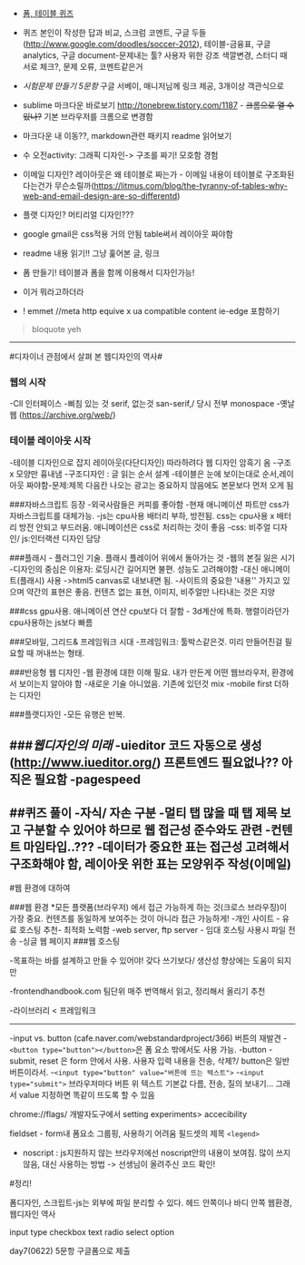- [폼, 테이블 퀴즈](http://goo.gl/forms/gPiIY9doSMXeroK52)

- 퀴즈 본인이 작성한 답과 비교, 스크럼 코멘트, 구글 두들 (http://www.google.com/doodles/soccer-2012), 테이블-금융표, 구글 analytics, 구글 document-문제내는 툴? 사용자 위한 강조 색깔변경, 스터디 때 서로 체크?, 문제 오류, 코멘트같은거

- *시험문제 만들기 5문항*  구글 서베이, 매니저님께 링크 제공, 3개이상 객관식으로

- sublime 마크다운 바로보기 http://tonebrew.tistory.com/1187 - ~~크롬으로 열 수 있나?~~ 기본 브라우저를 크롬으로 변경함  
- 마크다운 내 이동??, markdown관련 패키지 readme 읽어보기

- 수 오전activity: 그래픽 디자인-> 구조를 짜기! 모호함 경험

- 이메일 디자인? 레이아웃은 왜 테이블로 짜는가 - 이메일 내용이 테이블로 구조화된다는건가 무슨소릴까(https://litmus.com/blog/the-tyranny-of-tables-why-web-and-email-design-are-so-differentd)

- 플랫 디자인? 머티리얼 디자인???

- google gmail은 css적용 거의 안됨 table써서 레이아웃 짜야함
- readme 내용 읽기!! 그냥 훑어본 글, 링크
- 폼 만들기! 테이블과 폼을 함께 이용해서 디자인가능! [](http://www.uwec.edu/help/Acrobat9/Images/dialog/submit-form.gif)
[](http://www.uwec.edu/help/Acrobat9/for-submit.htm)
- [](http://forms.stefcameron.com/2008/08/28/submitting-form-data-by-email/) 이거 뭐라고하더라
- ! emmet //meta http equive x ua compatible content ie-edge 포함하기
> bloquote
> yeh


----------

#디자이너 관점에서 살펴 본 웹디자인의 역사#

### 웹의 시작
-ClI 인터페이스 
-삐침 있는 것 serif, 없는것 san-serif,/ 당시 전부 monospace
-옛날 웹 (https://archive.org/web/)

### 테이블 레이아웃 시작
-테이블 디자인으로 잡지 레이아웃(다단디자인) 따라하려다 웹 디자인 암흑기 옴
-구조x 모양만 흉내냄
-구조디자인 : 글 읽는 순서 설계 
-테이블은 눈에 보이는대로 순서,레이아웃 짜야함-문제:제목 다음칸 나오는 광고는 중요하지 않음에도 본문보다 먼저 오게 됨

###자바스크립트 등장
-외국사람들은 커피를 좋아함
-현재 애니메이션 파트만 css가 자바스크립트를 대체가능. 
-js는 cpu사용 배터리 부하, 방전됨. css는 cpu사용 x 배터리 방전 안되고 부드러움. 애니메이션은 css로 처리하는 것이 좋음
-css: 비주얼 디자인/ js:인터랙션 디자인 담당

###플래시 - 플러그인 기술. 플래시 플레이어 위에서 돌아가는 것
-웹의 본질 잃은 시기
-디자인의 중심은 이용자: 로딩시간 길어지면 불편. 성능도 고려해야함
-대신 애니메이트(플래시) 사용 ->html5 canvas로 내보내면 됨.
-사이트의 중요한 '내용'' 가지고 있으며 약간의 표현은 좋음. 컨텐츠 없는 표현, 이미지, 비주얼만 나타내는 것은 지양

###css
gpu사용. 애니메이션 연산 cpu보다 더 잘함 - 3d계산에 특화. 행렬이라던가
cpu사용하는 js보다 빠름

###모바일, 그리드& 프레임워크 시대
-프레임워크: 툴박스같은것. 미리 만들어진걸 필요할 때 꺼내쓰는 형태. 

###반응형 웹 디자인
-웹 환경에 대한 이해 필요. 내가 만든게 어떤 웹브라우저, 환경에서 보이는지 알아야 함
-새로운 기술 아니었음. 기존에 있던것 mix 
-mobile first 더하는 디자인

###플랫디자인
-모든 유행은 반복. 

###*웹디자인의 미래*
-uieditor 코드 자동으로 생성(http://www.iueditor.org/) 프론트엔드 필요없나?? 아직은 필요함
-pagespeed
----
##퀴즈 풀이
-자식/ 자손 구분
-멀티 탭 많을 때 탭 제목 보고 구분할 수 있어야 하므로 웹 접근성 준수와도 관련
-컨텐트 마임타입..???
-데이터가 중요한 표는 접근성 고려해서 구조화해야 함, 레이아웃 위한 표는 모양위주 작성(이메일)
----

#웹 환경에 대하여

###웹 환경
*모든 플랫폼(브라우저) 에서 접근 가능하게 하는 것(크로스 브라우징)이 가장 중요. 컨텐츠를 동일하게 보여주는 것이 아니라 접근 가능하게!
-개인 사이트 - 유료 호스팅 추천- 최적화 노력함
-web server, ftp server - 임대 호스팅 사용시 파일 전송
-싱글 웹 페이지
###웹 호스팅

-목표하는 바를 설계하고 만들 수 있어야! 갖다 쓰기보다/ 생산성 향상에는 도움이 되지만

-frontendhandbook.com 팀단위 매주 번역해서 읽고, 정리해서 올리기 추천

-라이브러리 < 프레임워크 

----------------------------


-input vs. button (cafe.naver.com/webstandardproject/366) 버튼의 재발견
-`<button type="button"></button>`은 폼 요소 밖에서도 사용 가능.
-button - submit, reset 은 form 안에서 사용. 사용자 입력 내용을 전송, 삭제?/ button은 일반버튼이라서.
-`<input type="button" value="버튼에 뜨는 텍스트">`
-`<input type="submit">` 브라우저마다 버튼 위  텍스트 기본값 다름, 전송, 질의 보내기... 그래서 value 지정하면 똑같이 뜨도록 할 수 있음


chrome://flags/
개발자도구에서 setting experiments> accecibility


fieldset - form내 폼요소 그룹핑, 사용하기 어려움
 필드셋의 제목 `<legend>`

- noscript : js지원하지 않는 브라우저에선 noscript안의 내용이 보여짐. 많이 쓰지 않음, 대신 사용하는 방법 -> 선생님이 올려주신 코드 확인!

#정리!

폼디자인, 스크립트-js는 외부에 파일 분리할 수 있다. 헤드 안쪽이나 바디 안쪽
웹환경, 웹디자인 역사

input type
    checkbox
    text
    radio
select
    option

day7(0622) 5문항 구글폼으로 제출